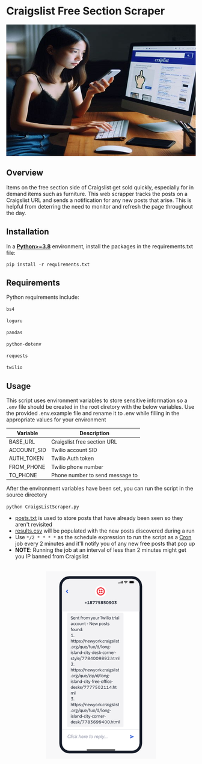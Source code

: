# Craigslist Free Section Scraper

<p align="center">
    <img src="assets/craigslist.png" width="600" height="350">
</p>

## Overview
Items on the free section side of Craigslist get sold quickly, especially for in demand items such as furniture. This web scrapper tracks the posts on a Craigslist URL and sends a notification for any new posts that arise. This is helpful from deterring the need to monitor and refresh the page throughout the day.

## Installation
In a [**Python>=3.8**](https://www.python.org/) environment, install the packages in the requirements.txt file:

```
pip install -r requirements.txt
```

## Requirements
Python requirements include:

`bs4`

`loguru`

`pandas`

`python-dotenv`

`requests`

`twilio`

## Usage
This script uses environment variables to store sensitive information so a `.env` file should be created in the root diretory with the below variables. Use the provided .env.example file and rename it to .env while filling in the appropriate values for your environment

| Variable    | Description                     |
|-------------|---------------------------------|
| BASE_URL    | Craigslist free section URL     |
| ACCOUNT_SID | Twilio account SID              |
| AUTH_TOKEN  | Twilio Auth token               |
| FROM_PHONE  | Twilio phone number             |
| TO_PHONE    | Phone number to send message to |

After the environment variables have been set, you can run the script in the source directory

`python CraigsListScraper.py`

- [posts.txt](src/posts.txt) is used to store posts that have already been seen so they aren't revisited
- [results.csv](src/results.csv) will be populated with the new posts discovered during a run
- Use `*/2 * * * *` as the schedule expression to run the script as a [Cron](https://crontab.guru/every-2-minutes) job every 2 minutes and it'll notify you of any new free posts that pop up
- **NOTE**: Running the job at an interval of less than 2 minutes might get you IP banned from Craigslist

<p align="center">
    <br/>
    <img src="assets/phone.png" height="500">
</p>